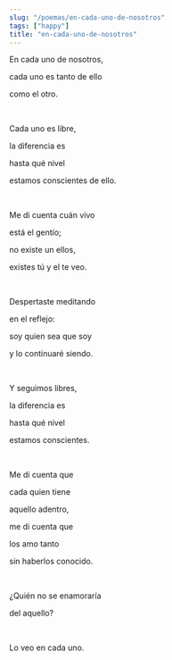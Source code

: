 ```yaml
---
slug: "/poemas/en-cada-uno-de-nosotros"
tags: ["happy"]
title: "en-cada-uno-de-nosotros"
---
```

En cada uno de nosotros, 

cada uno es tanto de ello 

como el otro.

&nbsp;

Cada uno es libre, 

la diferencia es 

hasta qué nivel 

estamos conscientes de ello. 

&nbsp;

Me di cuenta cuán vivo 

está el gentío;

no existe un ellos, 

existes tú y el te veo.

&nbsp;

Despertaste meditando 

en el reflejo: 

soy quien sea que soy

y lo continuaré siendo.

&nbsp;

Y seguimos libres, 

la diferencia es 

hasta qué nivel

estamos conscientes.

&nbsp;

Me di cuenta que 

cada quien tiene 

aquello adentro, 

me di cuenta que 

los amo tanto 

sin haberlos conocido.

&nbsp;

¿Quién no se enamoraría 

del aquello? 

&nbsp;

Lo veo en cada uno.